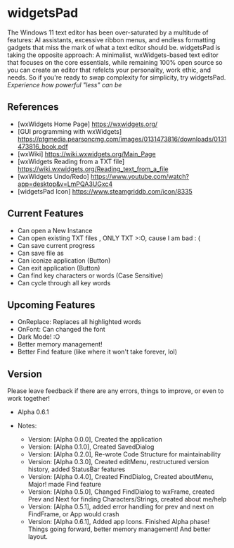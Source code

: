 # widgetsPad

The Windows 11 text editor has been over-saturated by a multitude of features: AI assistants, excessive ribbon menus, and endless formatting gadgets that miss the mark of what a text editor should be. 
widgetsPad is taking the opposite approach: A minimalist, wxWidgets-based text editor that focuses on the core essentials, while remaining 100% open source so you can create an editor that refelcts your 
personality, work ethic, and needs. So if you're ready to swap complexity for simplicity, try widgetsPad. 
*Experience how powerful "less" can be*

## References

- [wxWidgets Home Page] https://wxwidgets.org/
- [GUI programming with wxWidgets] https://ptgmedia.pearsoncmg.com/images/0131473816/downloads/0131473816_book.pdf
- [wxWiki] https://wiki.wxwidgets.org/Main_Page
- [wxWidgets Reading from a TXT file] https://wiki.wxwidgets.org/Reading_text_from_a_file
- [wxWidgets Undo/Redo] https://www.youtube.com/watch?app=desktop&v=LmPQA3UGxc4
- [widgetsPad Icon] https://www.steamgriddb.com/icon/8335


## Current Features

- Can open a New Instance
- Can open existing TXT files , ONLY TXT >:O, cause I am bad : (
- Can save current progress
- Can save file as
- Can iconize application (Button)
- Can exit application (Button)
- Can find key characters or words (Case Sensitive)
- Can cycle through all key words

## Upcoming Features

- OnReplace: Replaces all highlighted words
- OnFont: Can changed the font
- Dark Mode! :O
- Better memory management!
- Better Find feature (like where it won't take forever, lol)

## Version

Please leave feedback if there are any errors, things to improve, or even to work together! 

- Alpha 0.6.1

- Notes:
	- Version: [Alpha 0.0.0], Created the application
	- Version: [Alpha 0.1.0], Created SavedDialog
	- Version: [Alpha 0.2.0], Re-wrote Code Structure for maintainability
	- Version: [Alpha 0.3.0], Created editMenu, restructured version history, added StatusBar features
	- Version: [Alpha 0.4.0], Created FindDialog, Created aboutMenu, Major! made Find feature
	- Version: [Alpha 0.5.0], Changed FindDialog to wxFrame, created Prev and Next for finding Characters/Strings, created about me/help
	- Version: [Alpha 0.5.1], added error handling for prev and next on FindFrame, or App would crash
	- Version: [Alpha 0.6.1], Added app Icons. Finished Alpha phase! Things going forward, better memory management! And better layout.